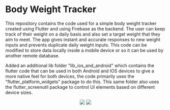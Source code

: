 # Body Weight Tracker

This repository contains the code used for a simple body weight tracker created using Flutter and using Firebase as the backend. The user can keep track of their weight on a daily basis and also set a target weight that they aim to meet. The app gives instant and accurate responses to new weight inputs and prevents duplicate daily weight inputs. This code can be modified to store data locally inside a mobile device or so it can be used by another remote database. 

Added an additional lib folder "lib_ios_and_android" which contains the flutter code that can be used in both Android and IOS devices to give a more native feel for both devices, the code primarily uses the "flutter_platform_widgets" package to do this. This same folder also uses the flutter_screenutil package to control UI elements based on different device sizes.

<p align="center">
<img src = "https://user-images.githubusercontent.com/65980399/160705103-b8f19a23-04a9-4e1d-a99f-803a50fbeec2.gif"/> <img src = "https://user-images.githubusercontent.com/65980399/160704629-f574f03a-fec0-469c-9632-dac8785138bc.gif"/>
  </p>
